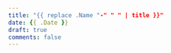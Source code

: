 ```yaml
---
title: "{{ replace .Name "-" " " | title }}"
date: {{ .Date }}
draft: true
comments: false
---
```


